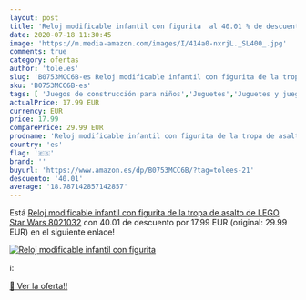 ```yaml
---
layout: post
title: 'Reloj modificable infantil con figurita  al 40.01 % de descuento'
date: 2020-07-18 11:30:45
image: 'https://m.media-amazon.com/images/I/414a0-nxrjL._SL400_.jpg'
comments: true
category: ofertas
author: 'tole.es'
slug: 'B0753MCC6B-es Reloj modificable infantil con figurita de la tropa de...'
sku: 'B0753MCC6B-es'
tags: [ 'Juegos de construcción para niños','Juguetes','Juguetes y juegos','lego', ]
actualPrice: 17.99 EUR
currency: EUR
price: 17.99
comparePrice: 29.99 EUR
prodname: 'Reloj modificable infantil con figurita de la tropa de asalto de LEGO Star Wars 8021032'
country: 'es'
flag: '🇪🇸'
brand: ''
buyurl: 'https://www.amazon.es/dp/B0753MCC6B/?tag=tolees-21'
descuento: '40.01'
average: '18.787142857142857'
---
```


Está [Reloj modificable infantil con figurita de la tropa de asalto de LEGO Star Wars 8021032](https://www.amazon.es/dp/B0753MCC6B/?tag=tolees-21) con 40.01 de descuento por 17.99 EUR (original: 29.99 EUR) en el siguiente enlace!

[![Reloj modificable infantil con figurita ](https://m.media-amazon.com/images/I/414a0-nxrjL._SL400_.jpg)](https://www.amazon.es/dp/B0753MCC6B/?tag=tolees-21)

ℹ️:


[🛒 Ver la oferta!!](https://www.amazon.es/dp/B0753MCC6B/?tag=tolees-21)
